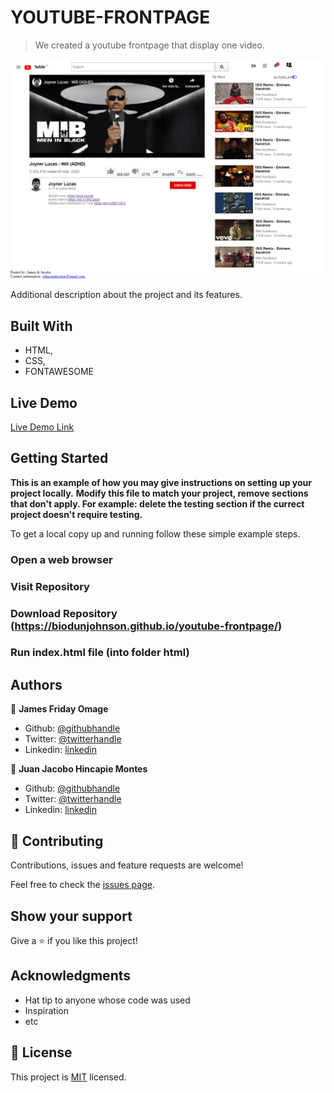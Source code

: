 ﻿# YOUTUBE-FRONTPAGE

> We created a youtube frontpage that display one video.

![screenshot](./app_screenshot.png)

Additional description about the project and its features.

## Built With

- HTML,
- CSS,
- FONTAWESOME

## Live Demo

[Live Demo Link](https://biodunjohnson.github.io/youtube-frontpage/
)


## Getting Started

**This is an example of how you may give instructions on setting up your project locally.**
**Modify this file to match your project, remove sections that don't apply. For example: delete the testing section if the currect project doesn't require testing.**


To get a local copy up and running follow these simple example steps.

### Open a web browser

### Visit Repository

### Download Repository (https://biodunjohnson.github.io/youtube-frontpage/)

### Run index.html file (into folder html)

## Authors

👤 **James Friday Omage**

- Github: [@githubhandle](https://github.com/biodunJohnson)
- Twitter: [@twitterhandle](https://twitter.com/JamesJo44083758)
- Linkedin: [linkedin](https://www.linkedin.com/in/friday-omage-299a04b4/)

👤 **Juan Jacobo Hincapie Montes**

- Github: [@githubhandle](https://github.com/jacobo12montes)
- Twitter: [@twitterhandle](https://twitter.com/HincapieMontes)
- Linkedin: [linkedin](https://www.linkedin.com/in/juan-jacobo-hincapi%C3%A9-montes-93975210b/)

## 🤝 Contributing

Contributions, issues and feature requests are welcome!

Feel free to check the [issues page](https://github.com/biodunJohnson/youtube-frontpage/issues).

## Show your support

Give a ⭐️ if you like this project!

## Acknowledgments

- Hat tip to anyone whose code was used
- Inspiration
- etc

## 📝 License

This project is [MIT](lic.url) licensed.
